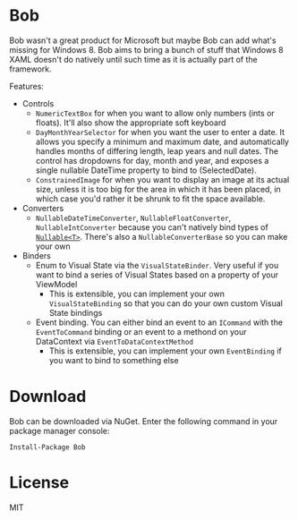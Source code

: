 Bob
===

Bob wasn't a great product for Microsoft but maybe Bob can add what's missing for Windows 8. Bob aims to bring a bunch of stuff that Windows 8 XAML doesn't do natively until such time as it is actually part of the framework.

Features:

* Controls
	* `NumericTextBox` for when you want to allow only numbers (ints or floats). It'll also show the appropriate soft keyboard
	* `DayMonthYearSelector` for when you want the user to enter a date. It allows you specify a minimum and maximum date, and automatically handles months of differing length, leap years and null dates. The control has dropdowns for day, month and year, and exposes a single nullable DateTime property to bind to (SelectedDate).
    * `ConstrainedImage` for when you want to display an image at its actual size, unless it is too big for the area in which it has been placed, in which case you'd rather it be shrunk to fit the space available.
* Converters
	* `NullableDateTimeConverter`, `NullableFloatConverter`, `NullableIntConverter` because you can't natively bind types of [`Nullable<T>`](http://msdn.microsoft.com/en-us/library/b3h38hb0.aspx). There's also a `NullableConverterBase` so you can make your own
* Binders
	* Enum to Visual State via the `VisualStateBinder`. Very useful if you want to bind a series of Visual States based on a property of your ViewModel
		* This is extensible, you can implement your own `VisualStateBinding` so that you can do your own custom Visual State bindings
	* Event binding. You can either bind an event to an `ICommand` with the `EventToCommand` binding or an event to a methond on your DataContext via `EventToDataContextMethod`
		* This is extensible, you can implement your own `EventBinding` if you want to bind to something else

Download
===

Bob can be downloaded via NuGet. Enter the following command in your package manager console:

    Install-Package Bob

License
===

MIT